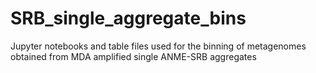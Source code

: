 # SRB_single_aggregate_bins
Jupyter notebooks and table files used for the binning of metagenomes obtained from MDA amplified single ANME-SRB aggregates
